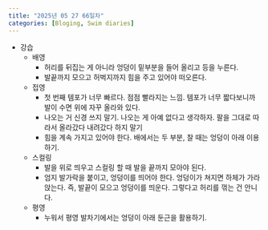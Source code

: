 ```yaml
---
title: "2025년 05 27 66일차"
categories: [Bloging, Swim diaries]
---
```


- 강습
  - 배영
    - 허리를 뒤집는 게 아니라 엉덩이 밑부분을 들어 올리고 등을 누른다.
    - 발끝까지 모으고 허벅지까지 힘을 주고 있어야 떠오른다.
  - 접영
    - 첫 번째 템포가 너무 빠르다. 점점 빨라지는 느낌. 템포가 너무 짧다보니까 발이 수면 위에 자꾸 올라와 있다.
    - 나오는 거 신경 쓰지 말기. 나오는 게 아예 없다고 생각하자. 팔을 그대로 따라서 올라갔다 내려갔다 하지 말기
    - 힘을 계속 가지고 있어야 한다. 배에서는 두 부분, 찰 때는 엉덩이 아래 이용하기.
  - 스컬링
    - 발을 위로 띄우고 스컬링 할 때 발을 끝까지 모아야 된다. 
    - 엄지 발가락을 붙이고, 엉덩이를 띄어야 한다. 엉덩이가 쳐지면 하체가 가라앉는다. 즉, 발끝이 모으고 엉덩이를 띄운다. 그렇다고 허리를 꺾는 건 안니다. 
  - 평영
    - 누워서 평영 발차기에서는 엉덩이 아래 둔근을 활용하기.
